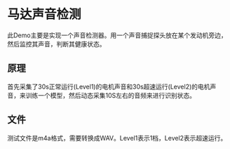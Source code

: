 # 马达声音检测
此Demo主要是实现一个声音检测器。用一个声音捕捉探头放在某个发动机旁边，然后监控其声音，判断其健康状态。

## 原理
首先采集了30s正常运行(Level1)的电机声音和30s超速运行(Level2)的电机声音，来训练一个模型，然后动态采集10S左右的音频来进行识别状态。

## 文件
测试文件是m4a格式，需要转换成WAV。Level1表示1档，Level2表示超速运行。